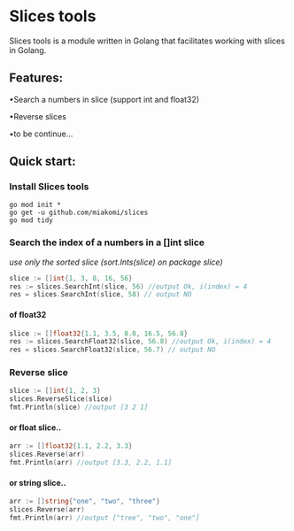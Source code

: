 # Slices tools 

Slices tools is a module written in Golang that facilitates working with slices in Golang.

## Features:
•Search a numbers in slice (support int and float32)

•Reverse slices

•to be continue...


## Quick start:

### Install Slices tools
```
go mod init * 
go get -u github.com/miakomi/slices
go mod tidy
```

### Search the index of a numbers in a []int slice
_use only the sorted slice (sort.Ints(slice) on package slice)_
```go
slice := []int{1, 3, 8, 16, 56}
res := slices.SearchInt(slice, 56) //output Ok, i(index) = 4
res = slices.SearchInt(slice, 58) // output NO
```
#### of float32
```go
slice := []float32{1.1, 3.5, 8.0, 16.5, 56.8}
res := slices.SearchFloat32(slice, 56.8) //output Ok, i(index) = 4
res = slices.SearchFloat32(slice, 56.7) // output NO
```



### Reverse slice 
```go 
slice := []int{1, 2, 3}
slices.ReverseSlice(slice)
fmt.Println(slice) //output [3 2 1]
```

#### or float slice.. 
```go 
arr := []float32{1.1, 2.2, 3.3}
slices.Reverse(arr)
fmt.Println(arr) //output [3.3, 2.2, 1.1]
```
#### or string slice.. 
```go 
arr := []string{"one", "two", "three"}
slices.Reverse(arr)
fmt.Println(arr) //output ["tree", "two", "one"]
```
